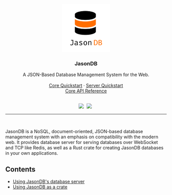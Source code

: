 <div align="center">
  <img src="https://raw.githubusercontent.com/w-henderson/JasonDB/master/assets/icon.png" width=150>

  <h3 align="center">JasonDB</h3>

  <p align="center">
    A JSON-Based Database Management System for the Web.<br><br>
    <a href="https://github.com/w-henderson/JasonDB/blob/master/jasondb/README.md">Core Quickstart</a> ·
    <a href="https://github.com/w-henderson/Humphrey/blob/master/jasondb-server/README.md">Server Quickstart</a><br>
    <a href="https://docs.rs/jasondb">Core API Reference</a>
  </p><br>

  <img src="https://img.shields.io/badge/language-rust-b07858?style=for-the-badge&logo=rust" style="margin-right:5px">
  <img src="https://img.shields.io/github/workflow/status/w-henderson/JasonDB/Test?style=for-the-badge" style="margin-right:5px"><br>
</div>

<hr><br>

JasonDB is a NoSQL, document-oriented, JSON-based database management system with an emphasis on compatibility with the modern web. It provides database server for serving databases over WebSocket and TCP like Redis, as well as a Rust crate for creating JasonDB databases in your own applications.

## Contents
- [Using JasonDB's database server](jasondb-server/README.md)
- [Using JasonDB as a crate](jasondb/README.md)